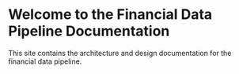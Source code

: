# Welcome to the Financial Data Pipeline Documentation

This site contains the architecture and design documentation for the financial data pipeline.
